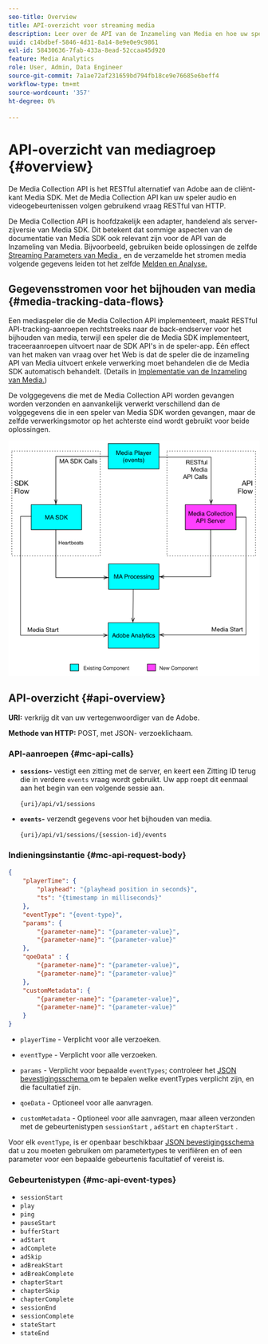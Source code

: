 ```yaml
---
seo-title: Overview
title: API-overzicht voor streaming media
description: Leer over de API van de Inzameling van Media en hoe uw speler audio en videogebeurtenissen kan volgen gebruikend de vraag van HTTP RESTful.
uuid: c14bdbef-5846-4d31-8a14-8e9e0e9c9861
exl-id: 58430636-7fab-433a-8ead-52ccaa45d920
feature: Media Analytics
role: User, Admin, Data Engineer
source-git-commit: 7a1ae72af231659bd794fb18ce9e76685e6beff4
workflow-type: tm+mt
source-wordcount: '357'
ht-degree: 0%

---
```


# API-overzicht van mediagroep {#overview}

De Media Collection API is het RESTful alternatief van Adobe aan de cliënt-kant Media SDK. Met de Media Collection API kan uw speler audio en videogebeurtenissen volgen gebruikend vraag RESTful van HTTP.

De Media Collection API is hoofdzakelijk een adapter, handelend als server-zijversie van Media SDK. Dit betekent dat sommige aspecten van de documentatie van Media SDK ook relevant zijn voor de API van de Inzameling van Media. Bijvoorbeeld, gebruiken beide oplossingen de zelfde [ Streaming Parameters van Media ](../variables/audio-video-parameters.md), en de verzamelde het stromen media volgende gegevens leiden tot het zelfde [ Melden en Analyse.](/help/reporting/media-reports-enable.md)

## Gegevensstromen voor het bijhouden van media {#media-tracking-data-flows}

Een mediaspeler die de Media Collection API implementeert, maakt RESTful API-tracking-aanroepen rechtstreeks naar de back-endserver voor het bijhouden van media, terwijl een speler die de Media SDK implementeert, traceeraanroepen uitvoert naar de SDK API&#39;s in de speler-app. Één effect van het maken van vraag over het Web is dat de speler die de inzameling API van Media uitvoert enkele verwerking moet behandelen die de Media SDK automatisch behandelt. (Details in [ Implementatie van de Inzameling van Media.](mc-api-impl/mc-api-quick-start.md))

De volggegevens die met de Media Collection API worden gevangen worden verzonden en aanvankelijk verwerkt verschillend dan de volggegevens die in een speler van Media SDK worden gevangen, maar de zelfde verwerkingsmotor op het achterste eind wordt gebruikt voor beide oplossingen.

![](assets/col_api_overview_simple.png)

## API-overzicht {#api-overview}

**URI:** verkrijg dit van uw vertegenwoordiger van de Adobe.

**Methode van HTTP:** POST, met JSON- verzoeklichaam.

### API-aanroepen {#mc-api-calls}

* **`sessions`-** vestigt een zitting met de server, en keert een Zitting ID terug die in verdere `events` vraag wordt gebruikt. Uw app roept dit eenmaal aan het begin van een volgende sessie aan.

  `{uri}/api/v1/sessions`

* **`events`-** verzendt gegevens voor het bijhouden van media.

  `{uri}/api/v1/sessions/{session-id}/events`

### Indieningsinstantie {#mc-api-request-body}

```json
{
    "playerTime": {
        "playhead": "{playhead position in seconds}",
        "ts": "{timestamp in milliseconds}"
    },
    "eventType": "{event-type}",
    "params": {
        "{parameter-name}": "{parameter-value}",
        "{parameter-name}": "{parameter-value}"
    },
    "qoeData" : {
        "{parameter-name}": "{parameter-value}",
        "{parameter-name}": "{parameter-value}"
    },
    "customMetadata": {
        "{parameter-name}": "{parameter-value}",
        "{parameter-name}": "{parameter-value}"
    }
}
```

* `playerTime` - Verplicht voor alle verzoeken.
* `eventType` - Verplicht voor alle verzoeken.
* `params` - Verplicht voor bepaalde `eventTypes`; controleer het [ JSON bevestigingsschema ](mc-api-ref/mc-api-json-validation.md) om te bepalen welke eventTypes verplicht zijn, en die facultatief zijn.

* `qoeData` - Optioneel voor alle aanvragen.
* `customMetadata` - Optioneel voor alle aanvragen, maar alleen verzonden met de gebeurtenistypen `sessionStart` , `adStart` en `chapterStart` .

Voor elk `eventType`, is er openbaar beschikbaar [ JSON bevestigingsschema ](mc-api-ref/mc-api-json-validation.md) dat u zou moeten gebruiken om parametertypes te verifiëren en of een parameter voor een bepaalde gebeurtenis facultatief of vereist is.

### Gebeurtenistypen {#mc-api-event-types}

* `sessionStart`
* `play`
* `ping`
* `pauseStart`
* `bufferStart`
* `adStart`
* `adComplete`
* `adSkip`
* `adBreakStart`
* `adBreakComplete`
* `chapterStart`
* `chapterSkip`
* `chapterComplete`
* `sessionEnd`
* `sessionComplete`
* `stateStart`
* `stateEnd`
